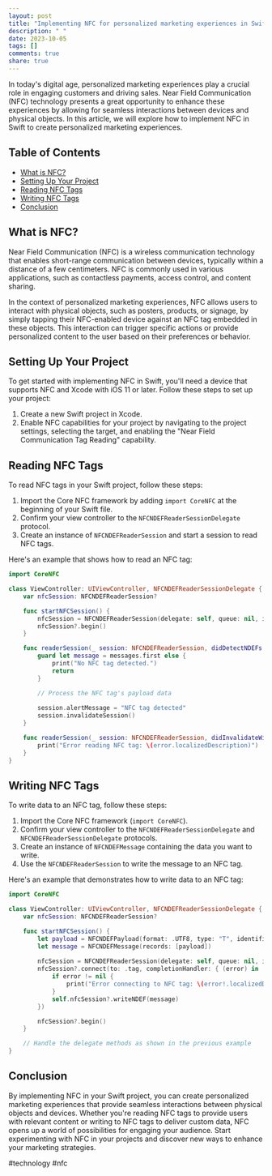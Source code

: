 ```yaml
---
layout: post
title: "Implementing NFC for personalized marketing experiences in Swift"
description: " "
date: 2023-10-05
tags: []
comments: true
share: true
---
```


In today's digital age, personalized marketing experiences play a crucial role in engaging customers and driving sales. Near Field Communication (NFC) technology presents a great opportunity to enhance these experiences by allowing for seamless interactions between devices and physical objects. In this article, we will explore how to implement NFC in Swift to create personalized marketing experiences.

## Table of Contents
- [What is NFC?](#what-is-nfc)
- [Setting Up Your Project](#setting-up-your-project)
- [Reading NFC Tags](#reading-nfc-tags)
- [Writing NFC Tags](#writing-nfc-tags)
- [Conclusion](#conclusion)

## What is NFC?

Near Field Communication (NFC) is a wireless communication technology that enables short-range communication between devices, typically within a distance of a few centimeters. NFC is commonly used in various applications, such as contactless payments, access control, and content sharing.

In the context of personalized marketing experiences, NFC allows users to interact with physical objects, such as posters, products, or signage, by simply tapping their NFC-enabled device against an NFC tag embedded in these objects. This interaction can trigger specific actions or provide personalized content to the user based on their preferences or behavior.

## Setting Up Your Project

To get started with implementing NFC in Swift, you'll need a device that supports NFC and Xcode with iOS 11 or later. Follow these steps to set up your project:

1. Create a new Swift project in Xcode.
2. Enable NFC capabilities for your project by navigating to the project settings, selecting the target, and enabling the "Near Field Communication Tag Reading" capability.

## Reading NFC Tags

To read NFC tags in your Swift project, follow these steps:

1. Import the Core NFC framework by adding `import CoreNFC` at the beginning of your Swift file.
2. Confirm your view controller to the `NFCNDEFReaderSessionDelegate` protocol.
3. Create an instance of `NFCNDEFReaderSession` and start a session to read NFC tags.

Here's an example that shows how to read an NFC tag:

```swift
import CoreNFC

class ViewController: UIViewController, NFCNDEFReaderSessionDelegate {
    var nfcSession: NFCNDEFReaderSession?

    func startNFCSession() {
        nfcSession = NFCNDEFReaderSession(delegate: self, queue: nil, invalidateAfterFirstRead: false)
        nfcSession?.begin()
    }

    func readerSession(_ session: NFCNDEFReaderSession, didDetectNDEFs messages: [NFCNDEFMessage]) {
        guard let message = messages.first else {
            print("No NFC tag detected.")
            return
        }

        // Process the NFC tag's payload data
        
        session.alertMessage = "NFC tag detected"
        session.invalidateSession()
    }

    func readerSession(_ session: NFCNDEFReaderSession, didInvalidateWithError error: Error) {
        print("Error reading NFC tag: \(error.localizedDescription)")
    }
}
```

## Writing NFC Tags

To write data to an NFC tag, follow these steps:

1. Import the Core NFC framework (`import CoreNFC`).
2. Confirm your view controller to the `NFCNDEFReaderSessionDelegate` and `NFCNDEFReaderSessionDelegate` protocols.
3. Create an instance of `NFCNDEFMessage` containing the data you want to write.
4. Use the `NFCNDEFReaderSession` to write the message to an NFC tag.

Here's an example that demonstrates how to write data to an NFC tag:

```swift
import CoreNFC

class ViewController: UIViewController, NFCNDEFReaderSessionDelegate {
    var nfcSession: NFCNDEFReaderSession?

    func startNFCSession() {
        let payload = NFCNDEFPayload(format: .UTF8, type: "T", identifier: "example.com", payload: "Hello NFC".data(using: .utf8)!)
        let message = NFCNDEFMessage(records: [payload])
        
        nfcSession = NFCNDEFReaderSession(delegate: self, queue: nil, invalidateAfterFirstRead: false)
        nfcSession?.connect(to: .tag, completionHandler: { (error) in
            if error != nil {
                print("Error connecting to NFC tag: \(error!.localizedDescription)")
            }
            self.nfcSession?.writeNDEF(message)
        })

        nfcSession?.begin()
    }

    // Handle the delegate methods as shown in the previous example
}
```

## Conclusion

By implementing NFC in your Swift project, you can create personalized marketing experiences that provide seamless interactions between physical objects and devices. Whether you're reading NFC tags to provide users with relevant content or writing to NFC tags to deliver custom data, NFC opens up a world of possibilities for engaging your audience. Start experimenting with NFC in your projects and discover new ways to enhance your marketing strategies.

#technology #nfc